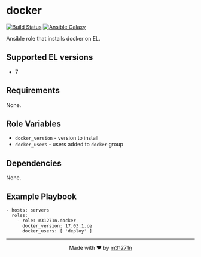 # docker

[![Build Status](https://travis-ci.org/m31271n/ansible-role-docker.svg?branch=master)](https://travis-ci.org/m31271n/ansible-role-docker)
[![Ansible Galaxy](https://img.shields.io/badge/galaxy-m31271n.docker-blue.svg)](https://galaxy.ansible.com/m31271n/docker/)

Ansible role that installs docker on EL.

## Supported EL versions

+ 7

## Requirements

None.

## Role Variables

+ `docker_version` - version to install
+ `docker_users` - users added to `docker` group

## Dependencies

None.

## Example Playbook

```
- hosts: servers
  roles:
    - role: m31271n.docker
      docker_version: 17.03.1.ce
      docker_users: [ 'deploy' ]
```

* * *

<p align="center">Made with ❤ by <a href="http://index.m31271n.com">m31271n</a></p>
